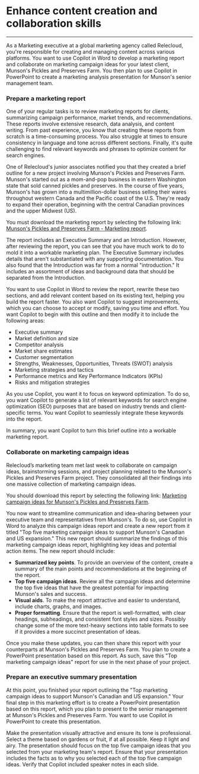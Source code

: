 # Enhance content creation and collaboration skills
---
As a Marketing executive at a global marketing agency called Relecloud, you're responsible for creating and managing content across various platforms. You want to use Copilot in Word to develop a marketing report and collaborate on marketing campaign ideas for your latest client, Munson's Pickles and Preserves Farm. You then plan to use Copilot in PowerPoint to create a marketing analysis presentation for Munson's senior management team.<br>

### Prepare a marketing report

One of your regular tasks is to review marketing reports for clients, summarizing campaign performance, market trends, and recommendations. These reports involve extensive research, data analysis, and content writing. From past experience, you know that creating these reports from scratch is a time-consuming process. You also struggle at times to ensure consistency in language and tone across different sections. Finally, it's quite challenging to find relevant keywords and phrases to optimize content for search engines.

One of Relecloud's junior associates notified you that they created a brief outline for a new project involving Munson's Pickles and Preserves Farm. Munson's started out as a mom-and-pop business in eastern Washington state that sold canned pickles and preserves. In the course of five years, Munson's has grown into a multimillion-dollar business selling their wares throughout western Canada and the Pacific coast of the U.S. They're ready to expand their operation, beginning with the central Canadian provinces and the upper Midwest (US).

You must download the marketing report by selecting the following link: [Munson's Pickles and Preserves Farm - Marketing report](https://edxinteractivepage.blob.core.windows.net/ms-4004/Marketing%20Report%20for%20Munson%27s%20Pickles%20and%20Preserves%20Farm.docx).

The report includes an Executive Summary and an Introduction. However, after reviewing the report, you can see that you have much work to do to mold it into a workable marketing plan. The Executive Summary includes details that aren't substantiated with any supporting documentation. You also found that the Introduction was far from a normal "introduction." It includes an assortment of ideas and background data that should be separated from the Introduction.

You want to use Copilot in Word to review the report, rewrite these two sections, and add relevant content based on its existing text, helping you build the report faster. You also want Copilot to suggest improvements, which you can choose to accept or modify, saving you time and effort. You want Copilot to begin with this outline and then modify it to include the following areas:

 -  Executive summary
 -  Market definition and size
 -  Competitor analysis
 -  Market share estimates
 -  Customer segmentation
 -  Strengths, Weaknesses, Opportunities, Threats (SWOT) analysis
 -  Marketing strategies and tactics
 -  Performance metrics and Key Performance Indicators (KPIs)
 -  Risks and mitigation strategies

As you use Copilot, you want it to focus on keyword optimization. To do so, you want Copilot to generate a list of relevant keywords for search engine optimization (SEO) purposes that are based on industry trends and client-specific terms. You want Copilot to seamlessly integrate these keywords into the report.

In summary, you want Copilot to turn this brief outline into a workable marketing report.

### Collaborate on marketing campaign ideas

Relecloud’s marketing team met last week to collaborate on campaign ideas, brainstorming sessions, and project planning related to the Munson's Pickles and Preserves Farm project. They consolidated all their findings into one massive collection of marketing campaign ideas.

You should download this report by selecting the following link: [Marketing campaign ideas for Munson's Pickles and Preserves Farm](https://edxinteractivepage.blob.core.windows.net/ms-4004/Marketing%20Campaign%20Ideas%20for%20Munson%27s%20Pickles%20and%20Preserves%20Farm.docx).

You now want to streamline communication and idea-sharing between your executive team and representatives from Munson's. To do so, use Copilot in Word to analyze this campaign ideas report and create a new report from it titled "Top five marketing campaign ideas to support Munson's Canadian and US expansion." This new report should summarize the findings of this marketing campaign ideas report, highlighting key ideas and potential action items. The new report should include:

 -  **Summarized key points**. To provide an overview of the content, create a summary of the main points and recommendations at the beginning of the report.
 -  **Top five campaign ideas**. Review all the campaign ideas and determine the top five ideas that have the greatest potential for impacting Munson's sales and success.
 -  **Visual aids**. To make the report attractive and easier to understand, include charts, graphs, and images.
 -  **Proper formatting**. Ensure that the report is well-formatted, with clear headings, subheadings, and consistent font styles and sizes. Possibly change some of the more text-heavy sections into table formats to see if it provides a more succinct presentation of ideas.

Once you make these updates, you can then share this report with your counterparts at Munson's Pickles and Preserves Farm. You plan to create a PowerPoint presentation based on this report. As such, save this "Top marketing campaign ideas" report for use in the next phase of your project.

### Prepare an executive summary presentation

At this point, you finished your report outlining the "Top marketing campaign ideas to support Munson's Canadian and US expansion." Your final step in this marketing effort is to create a PowerPoint presentation based on this report, which you plan to present to the senior management at Munson's Pickles and Preserves Farm. You want to use Copilot in PowerPoint to create this presentation.

Make the presentation visually attractive and ensure its tone is professional. Select a theme based on gardens or fruit, if at all possible. Keep it light and airy. The presentation should focus on the top five campaign ideas that you selected from your marketing team's report. Ensure that your presentation includes the facts as to why you selected each of the top five campaign ideas. Verify that Copilot included speaker notes in each slide.

